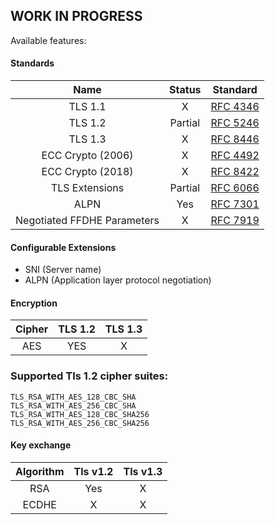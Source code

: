 ## WORK IN PROGRESS

Available features: 

#### Standards
|Name                         |   Status     | Standard   |
|:---------------------------:|:------------:|:----------:|
| TLS 1.1                     |     X        |[RFC 4346]  |
| TLS 1.2                     | Partial      |[RFC 5246]  |
| TLS 1.3                     |     X        |[RFC 8446]  |
| ECC Crypto (2006)           |     X        |[RFC 4492]  |
| ECC Crypto (2018)           |     X        |[RFC 8422]  |
| TLS Extensions              | Partial      |[RFC 6066]  |
| ALPN                        |    Yes       |[RFC 7301]  |
| Negotiated FFDHE Parameters |     X        |[RFC 7919]  |

#### Configurable Extensions
 * SNI (Server name)
 * ALPN (Application layer protocol negotiation)


#### Encryption

|Cipher         |    TLS 1.2   |   TLS 1.3    |
|:-------------:|:------------:|:------------:|
|AES            |     YES      |      X       |

### Supported Tls 1.2 cipher suites:
```
TLS_RSA_WITH_AES_128_CBC_SHA
TLS_RSA_WITH_AES_256_CBC_SHA
TLS_RSA_WITH_AES_128_CBC_SHA256
TLS_RSA_WITH_AES_256_CBC_SHA256
```

#### Key exchange

|Algorithm    |  Tls v1.2 |  Tls v1.3 |
|:-----------:|:---------:|:---------:|
|RSA          |Yes        |     X     |
|ECDHE        |     X     |     X     |         

[RFC 8422]:<https://tools.ietf.org/html/rfc8422>
[RFC 7919]:<https://tools.ietf.org/html/rfc7919>
[RFC 4346]:<https://www.ietf.org/rfc/rfc4346.txt>
[RFC 5246]:<https://www.ietf.org/rfc/rfc5246.txt>
[RFC 6066]:<https://tools.ietf.org/html/rfc6066>
[RFC 8446]:<https://tools.ietf.org/html/rfc8446>
[RFC 7301]:<https://tools.ietf.org/html/rfc7301>
[RFC 4492]:<https://tools.ietf.org/html/rfc4492>
[Tls docs]:<docs/Connection/Tls/>
